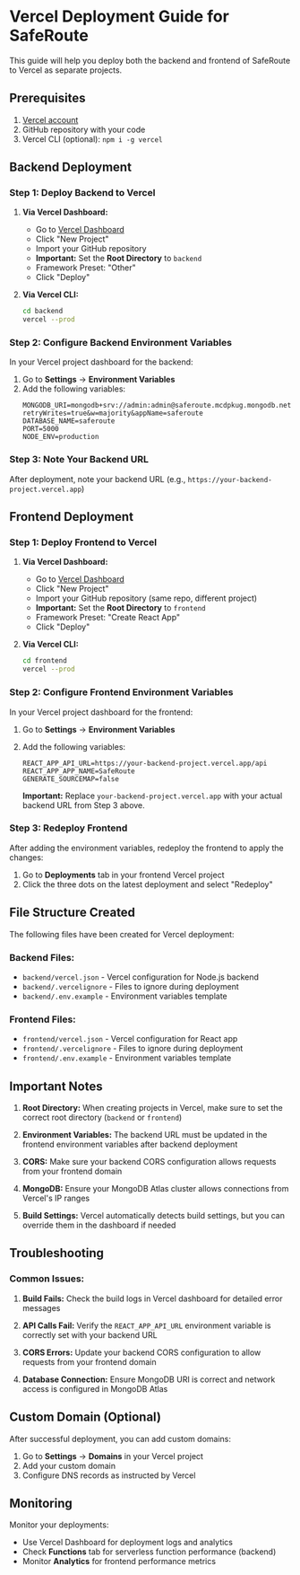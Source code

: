 # Vercel Deployment Guide for SafeRoute

This guide will help you deploy both the backend and frontend of SafeRoute to Vercel as separate projects.

## Prerequisites

1. [Vercel account](https://vercel.com)
2. GitHub repository with your code
3. Vercel CLI (optional): `npm i -g vercel`

## Backend Deployment

### Step 1: Deploy Backend to Vercel

1. **Via Vercel Dashboard:**
   - Go to [Vercel Dashboard](https://vercel.com/dashboard)
   - Click "New Project"
   - Import your GitHub repository
   - **Important:** Set the **Root Directory** to `backend`
   - Framework Preset: "Other"
   - Click "Deploy"

2. **Via Vercel CLI:**
   ```bash
   cd backend
   vercel --prod
   ```

### Step 2: Configure Backend Environment Variables

In your Vercel project dashboard for the backend:

1. Go to **Settings** → **Environment Variables**
2. Add the following variables:
   ```
   MONGODB_URI=mongodb+srv://admin:admin@saferoute.mcdpkug.mongodb.net/?retryWrites=true&w=majority&appName=saferoute
   DATABASE_NAME=saferoute
   PORT=5000
   NODE_ENV=production
   ```

### Step 3: Note Your Backend URL

After deployment, note your backend URL (e.g., `https://your-backend-project.vercel.app`)

## Frontend Deployment

### Step 1: Deploy Frontend to Vercel

1. **Via Vercel Dashboard:**
   - Go to [Vercel Dashboard](https://vercel.com/dashboard)
   - Click "New Project"
   - Import your GitHub repository (same repo, different project)
   - **Important:** Set the **Root Directory** to `frontend`
   - Framework Preset: "Create React App"
   - Click "Deploy"

2. **Via Vercel CLI:**
   ```bash
   cd frontend
   vercel --prod
   ```

### Step 2: Configure Frontend Environment Variables

In your Vercel project dashboard for the frontend:

1. Go to **Settings** → **Environment Variables**
2. Add the following variables:
   ```
   REACT_APP_API_URL=https://your-backend-project.vercel.app/api
   REACT_APP_APP_NAME=SafeRoute
   GENERATE_SOURCEMAP=false
   ```

   **Important:** Replace `your-backend-project.vercel.app` with your actual backend URL from Step 3 above.

### Step 3: Redeploy Frontend

After adding the environment variables, redeploy the frontend to apply the changes:

1. Go to **Deployments** tab in your frontend Vercel project
2. Click the three dots on the latest deployment and select "Redeploy"

## File Structure Created

The following files have been created for Vercel deployment:

### Backend Files:
- `backend/vercel.json` - Vercel configuration for Node.js backend
- `backend/.vercelignore` - Files to ignore during deployment
- `backend/.env.example` - Environment variables template

### Frontend Files:
- `frontend/vercel.json` - Vercel configuration for React app
- `frontend/.vercelignore` - Files to ignore during deployment  
- `frontend/.env.example` - Environment variables template

## Important Notes

1. **Root Directory:** When creating projects in Vercel, make sure to set the correct root directory (`backend` or `frontend`)

2. **Environment Variables:** The backend URL must be updated in the frontend environment variables after backend deployment

3. **CORS:** Make sure your backend CORS configuration allows requests from your frontend domain

4. **MongoDB:** Ensure your MongoDB Atlas cluster allows connections from Vercel's IP ranges

5. **Build Settings:** Vercel automatically detects build settings, but you can override them in the dashboard if needed

## Troubleshooting

### Common Issues:

1. **Build Fails:** Check the build logs in Vercel dashboard for detailed error messages

2. **API Calls Fail:** Verify the `REACT_APP_API_URL` environment variable is correctly set with your backend URL

3. **CORS Errors:** Update your backend CORS configuration to allow requests from your frontend domain

4. **Database Connection:** Ensure MongoDB URI is correct and network access is configured in MongoDB Atlas

## Custom Domain (Optional)

After successful deployment, you can add custom domains:

1. Go to **Settings** → **Domains** in your Vercel project
2. Add your custom domain
3. Configure DNS records as instructed by Vercel

## Monitoring

Monitor your deployments:
- Use Vercel Dashboard for deployment logs and analytics
- Check **Functions** tab for serverless function performance (backend)
- Monitor **Analytics** for frontend performance metrics